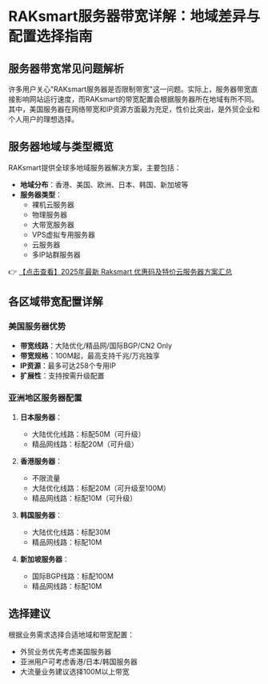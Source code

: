 # RAKsmart服务器带宽详解：地域差异与配置选择指南

## 服务器带宽常见问题解析
许多用户关心"RAKsmart服务器是否限制带宽"这一问题。实际上，服务器带宽直接影响网站运行速度，而RAKsmart的带宽配置会根据服务器所在地域有所不同。其中，美国服务器在网络带宽和IP资源方面最为充足，性价比突出，是外贸企业和个人用户的理想选择。

## 服务器地域与类型概览
RAKsmart提供全球多地域服务器解决方案，主要包括：
- **地域分布**：香港、美国、欧洲、日本、韩国、新加坡等
- **服务器类型**：
  - 裸机云服务器
  - 物理服务器
  - 大带宽服务器
  - VPS虚拟专用服务器
  - 云服务器
  - 多IP站群服务器

👉 [【点击查看】2025年最新 Raksmart 优惠码及特价云服务器方案汇总](https://bit.ly/raksmart)

## 各区域带宽配置详解
### 美国服务器优势
- **带宽线路**：大陆优化/精品网/国际BGP/CN2 Only
- **带宽规格**：100M起，最高支持千兆/万兆独享
- **IP资源**：最多可达258个专用IP
- **扩展性**：支持按需升级配置

### 亚洲地区服务器配置
1. **日本服务器**：
   - 大陆优化线路：标配50M（可升级）
   - 精品网线路：标配20M（可升级）

2. **香港服务器**：
   - 不限流量
   - 大陆优化线路：标配20M（可升级至100M）
   - 精品网线路：标配10M（可升级）

3. **韩国服务器**：
   - 大陆优化线路：标配30M
   - 精品网线路：标配10M

4. **新加坡服务器**：
   - 国际BGP线路：标配100M
   - 精品网线路：标配10M

## 选择建议
根据业务需求选择合适地域和带宽配置：
- 外贸业务优先考虑美国服务器
- 亚洲用户可考虑香港/日本/韩国服务器
- 大流量业务建议选择100M以上带宽